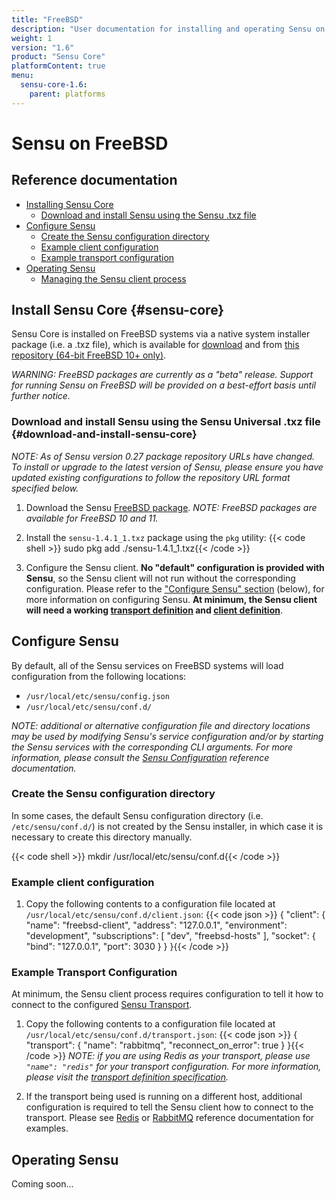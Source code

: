 ```yaml
---
title: "FreeBSD"
description: "User documentation for installing and operating Sensu on FreeBSD systems."
weight: 1
version: "1.6"
product: "Sensu Core"
platformContent: true
menu:
  sensu-core-1.6:
    parent: platforms
---
```


# Sensu on FreeBSD

## Reference documentation

- [Installing Sensu Core](#sensu-core)
  - [Download and install Sensu using the Sensu .txz file](#download-and-install-sensu-core)
- [Configure Sensu](#configure-sensu)
  - [Create the Sensu configuration directory](#create-the-sensu-configuration-directory)
  - [Example client configuration](#example-client-configuration)
  - [Example transport configuration](#example-transport-configuration)
- [Operating Sensu](#operating-sensu)
  - [Managing the Sensu client process](#service-management)

## Install Sensu Core {#sensu-core}

Sensu Core is installed on FreeBSD systems via a native system installer package
(i.e. a .txz file), which is available for [download][1] and from [this repository (64-bit FreeBSD 10+ only)][2].

_WARNING: FreeBSD packages are currently as a "beta" release. Support for
running Sensu on FreeBSD will be provided on a best-effort basis until further
notice._

### Download and install Sensu using the Sensu Universal .txz file {#download-and-install-sensu-core}

_NOTE: As of Sensu version 0.27 package repository URLs have changed.
To install or upgrade to the latest version of Sensu, please ensure
you have updated existing configurations to follow the repository URL
format specified below._

1. Download the Sensu [FreeBSD package][1].
   _NOTE: FreeBSD packages are available for FreeBSD 10 and 11._

2. Install the `sensu-1.4.1_1.txz` package using the `pkg` utility:
   {{< code shell >}}
sudo pkg add ./sensu-1.4.1_1.txz{{< /code >}}

3. Configure the Sensu client. **No "default" configuration is provided with
   Sensu**, so the Sensu client will not run without the corresponding
   configuration. Please refer to the ["Configure Sensu" section][9] (below),
   for more information on configuring Sensu. **At minimum, the Sensu client
   will need a working [transport definition][10] and [client definition][11]**.

## Configure Sensu

By default, all of the Sensu services on FreeBSD systems will load configuration
from the following locations:

- `/usr/local/etc/sensu/config.json`
- `/usr/local/etc/sensu/conf.d/`

_NOTE: additional or alternative configuration file and directory locations may
be used by modifying Sensu's service configuration and/or by starting the Sensu
services with the corresponding CLI arguments. For more information, please
consult the [Sensu Configuration][5] reference documentation._

### Create the Sensu configuration directory

In some cases, the default Sensu configuration directory (i.e.
`/etc/sensu/conf.d/`) is not created by the Sensu installer, in which case it is
necessary to create this directory manually.

{{< code shell >}}
mkdir /usr/local/etc/sensu/conf.d{{< /code >}}

### Example client configuration

1. Copy the following contents to a configuration file located at
   `/usr/local/etc/sensu/conf.d/client.json`:
   {{< code json >}}
{
  "client": {
    "name": "freebsd-client",
    "address": "127.0.0.1",
    "environment": "development",
    "subscriptions": [
      "dev",
      "freebsd-hosts"
    ],
    "socket": {
      "bind": "127.0.0.1",
      "port": 3030
    }
  }
}{{< /code >}}

### Example Transport Configuration

At minimum, the Sensu client process requires configuration to tell it how to
connect to the configured [Sensu Transport][6].

1. Copy the following contents to a configuration file located at
   `/usr/local/etc/sensu/conf.d/transport.json`:
   {{< code json >}}
{
  "transport": {
    "name": "rabbitmq",
    "reconnect_on_error": true
  }
}{{< /code >}}
   _NOTE: if you are using Redis as your transport, please use `"name": "redis"`
   for your transport configuration. For more information, please visit the
   [transport definition specification][10]._

2. If the transport being used is running on a different host, additional configuration is required to tell the Sensu client how to connect to the transport.
Please see [Redis][7] or [RabbitMQ][8] reference documentation for examples.

## Operating Sensu

Coming soon...

[1]:  https://eol-repositories.sensuapp.org/freebsd/
[2]:  https://eol-repositories.sensuapp.org/freebsd/
[3]:  https://eol-repositories.sensuapp.org/freebsd/FreeBSD:10:amd64/sensu/sensu-1.4.1_1.txz
[4]:  https://sensuapp.org/mit-license
[5]:  ../../reference/configuration/
[6]:  ../../reference/transport/
[7]:  ../../reference/redis/#configure-sensu
[8]:  ../../reference/rabbitmq/#sensu-rabbitmq-configuration
[9]:  #configure-sensu
[10]: #example-transport-configuration
[11]: #example-client-configuration
